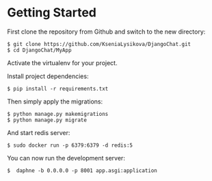 # Getting Started

First clone the repository from Github and switch to the new directory:

    $ git clone https://github.com/KseniaLysikova/DjangoChat.git
    $ cd DjangoChat/MyApp
    
Activate the virtualenv for your project.
    
Install project dependencies:

    $ pip install -r requirements.txt
    
    
Then simply apply the migrations:

    $ python manage.py makemigrations
    $ python manage.py migrate

And start redis server:

    $ sudo docker run -p 6379:6379 -d redis:5


You can now run the development server:

    $  daphne -b 0.0.0.0 -p 8001 app.asgi:application

